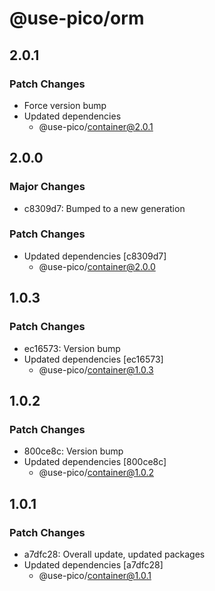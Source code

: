 # @use-pico/orm

## 2.0.1

### Patch Changes

- Force version bump
- Updated dependencies
    - @use-pico/container@2.0.1

## 2.0.0

### Major Changes

- c8309d7: Bumped to a new generation

### Patch Changes

- Updated dependencies [c8309d7]
    - @use-pico/container@2.0.0

## 1.0.3

### Patch Changes

- ec16573: Version bump
- Updated dependencies [ec16573]
    - @use-pico/container@1.0.3

## 1.0.2

### Patch Changes

- 800ce8c: Version bump
- Updated dependencies [800ce8c]
    - @use-pico/container@1.0.2

## 1.0.1

### Patch Changes

- a7dfc28: Overall update, updated packages
- Updated dependencies [a7dfc28]
    - @use-pico/container@1.0.1

